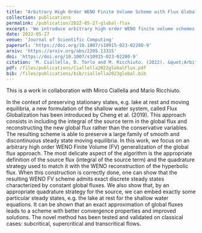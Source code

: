 ```yaml
---
title: "Arbitrary High Order WENO Finite Volume Scheme with Flux Globalization for Moving Equilibria Preservation"
collection: publications
permalink: /publication/2022-05-27-global-flux
excerpt: 'We introduce arbitrary high order WENO finite volume schemes with global fluxes. The global flux includes the integral of the source term, so that it is natural to balance the moving equilibria for this kind of schemes. We show for shallow water equations with bathymetry that we can exactly preserve the discharge for moving steady states. Morover, we can apply a correction to be also well-balanced with respect to the lake at rest steady state.'
date: 2022-05-27
venue: 'Journal of Scientific Computing'
paperurl: 'https://doi.org/10.1007/s10915-023-02280-9'
arxiv: 'https://arxiv.org/abs/2205.13315'
doi: 'https://doi.org/10.1007/s10915-023-02280-9'
citation: 'M. Ciallella, D. Torlo and M. Ricchiuto. (2022). &quot;Arbitrary High Order WENO Finite Volume Scheme with Flux Globalization for Moving Equilibria Preservation. &quot; <i>Journal of Scientific Computing</i> 96, 53 (2023). https://doi.org/10.1007/s10915-023-02280-9.'
pdf: /files/publications/Ciallella2022globalFlux.pdf
bib: /files/publications/bib/ciallella2023global.bib
---
```

This is a work in collaboration with Mirco Ciallella and Mario Ricchiuto.

In the context of preserving stationary states, e.g. lake at rest and moving equilibria, a new formulation of the shallow water system, called Flux Globalization has been introduced by Cheng et al. (2019). This approach consists in including the integral of the source term in the global flux and reconstructing the new global flux rather than the conservative variables. The resulting scheme is able to preserve a large family of smooth and discontinuous steady state moving equilibria. In this work, we focus on an arbitrary high order WENO Finite Volume (FV) generalization of the global flux approach. The most delicate aspect of the algorithm is the appropriate definition of the source flux (integral of the source term) and the quadrature strategy used to match it with the WENO reconstruction of the hyperbolic flux. When this construction is correctly done, one can show that the resulting WENO FV scheme admits exact discrete steady states characterized by constant global fluxes. We also show that, by an appropriate quadrature strategy for the source, we can embed exactly some particular steady states, e.g. the lake at rest for the shallow water equations. It can be shown that an exact approximation of global fluxes leads to a scheme with better convergence properties and improved solutions. The novel method has been tested and validated on classical cases: subcritical, supercritical and transcritical flows.

